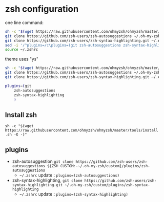 # zsh configuration
one line command:
```sh
sh -c "$(wget https://raw.githubusercontent.com/ohmyzsh/ohmyzsh/master/tools/install.sh -O -)" && \
git clone https://github.com/zsh-users/zsh-autosuggestions ~/.oh-my-zsh/custom/plugins/zsh-autosuggestions && \
git clone https://github.com/zsh-users/zsh-syntax-highlighting.git ~/.oh-my-zsh/custom/plugins/zsh-syntax-highlighting && \
sed -i '/^plugins=/c\plugins=(git zsh-autosuggestions zsh-syntax-highlighting)' ~/.zshrc && \
source ~/.zshrc
```
theme uses "ys"

```sh
sh -c "$(wget https://raw.githubusercontent.com/ohmyzsh/ohmyzsh/master/tools/install.sh -O -)"
git clone https://github.com/zsh-users/zsh-autosuggestions ~/.oh-my-zsh/custom/plugins/zsh-autosuggestions
git clone https://github.com/zsh-users/zsh-syntax-highlighting.git ~/.oh-my-zsh/custom/plugins/zsh-syntax-highlighting

plugins=(git
    zsh-autosuggestions
    zsh-syntax-highlighting
    )

```


## Install zsh
`sh -c "$(wget https://raw.githubusercontent.com/ohmyzsh/ohmyzsh/master/tools/install.sh -O -)"`

## plugins
- zsh-autosuggestion
  `git clone https://github.com/zsh-users/zsh-autosuggestions ${ZSH_CUSTOM:-~/.oh-my-zsh/custom}/plugins/zsh-autosuggestions`
  - `~/.zshrc` update : `plugins=(zsh-autosuggestions)`
- zsh-syntax-highlighting, `git clone https://github.com/zsh-users/zsh-syntax-highlighting.git ~/.oh-my-zsh/custom/plugins/zsh-syntax-highlighting`
  - `~/.zshrc` update : `plugins=(zsh-syntax-highlighting)`
  
